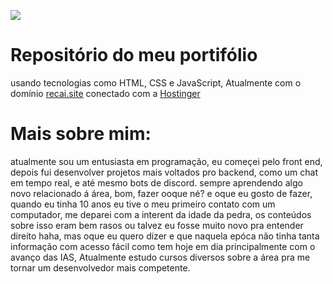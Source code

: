 
<img src="https://i.postimg.cc/13bFPT8q/ferb.gif"> <h1>Repositório do meu portifólio</h1>
usando tecnologias como HTML, CSS e JavaScript, Atualmente com o domínio <a href="https://recai.site" target="_blank">recai.site</a> conectado com a <a href="https://hostinger.com" target="_blank">Hostinger</a>

<h1>Mais sobre mim:</h1>
atualmente sou um entusiasta em programação, eu começei pelo front end, depois fui desenvolver projetos mais voltados pro backend, como um chat em tempo real, e até mesmo bots de discord. sempre aprendendo algo novo relacionado á área, bom, fazer ooque né? e oque eu gosto de fazer, quando eu tinha 10 anos eu tive o meu primeiro contato com um computador, me deparei com a interent da idade da pedra, os conteúdos sobre isso eram bem rasos ou talvez eu fosse muito novo pra entender direito haha, mas oque eu quero dizer e que naquela epóca não tinha tanta informação com acesso fácil como tem hoje em dia principalmente com o avanço das IAS, Atualmente estudo cursos diversos sobre a área pra me tornar um desenvolvedor mais competente.
